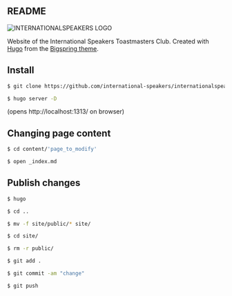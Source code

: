 ## README
![INTERNATIONALSPEAKERS LOGO](https://github.com/international-speakers/internationalspeakers.github.io/blob/main/static/images/logo.png)

Website of the International Speakers Toastmasters Club. Created with [Hugo](https://gohugo.io/) from the [Bigspring theme](https://github.com/themefisher/bigspring-light).

## Install
```bash
$ git clone https://github.com/international-speakers/internationalspeakers.github.io.git

$ hugo server -D
```
(opens http://localhost:1313/ on browser)

## Changing page content
```bash
$ cd content/'page_to_modify'

$ open _index.md
```
## Publish changes
```bash
$ hugo 

$ cd ..

$ mv -f site/public/* site/

$ cd site/

$ rm -r public/

$ git add .

$ git commit -am "change"

$ git push